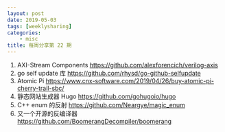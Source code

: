 ```yaml
---
layout: post
date: 2019-05-03
tags: [weeklysharing]
categories:
    - misc
title: 每周分享第 22 期
---
```


1. AXI-Stream Components https://github.com/alexforencich/verilog-axis
2. go self update 库 https://github.com/rhysd/go-github-selfupdate
3. Atomic Pi https://www.cnx-software.com/2019/04/26/buy-atomic-pi-cherry-trail-sbc/
4. 静态网站生成器 Hugo https://github.com/gohugoio/hugo
5. C++ enum 的反射 https://github.com/Neargye/magic_enum
6. 又一个开源的反编译器 https://github.com/BoomerangDecompiler/boomerang

